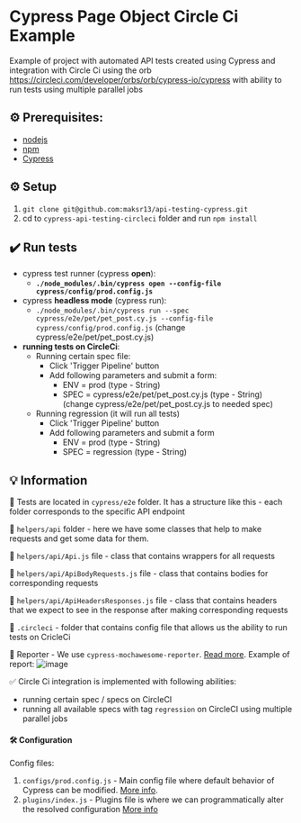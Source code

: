 # Cypress Page Object Circle Ci Example
Example of project with automated API tests created using Cypress and integration with Circle Ci using the orb https://circleci.com/developer/orbs/orb/cypress-io/cypress with ability to run tests using multiple parallel jobs

## :gear: Prerequisites:

- [nodejs](https://nodejs.org/en/)
- [npm](https://docs.npmjs.com/about-npm)
- [Cypress](https://www.cypress.io/)

## :gear: Setup

1. `git clone git@github.com:maksr13/api-testing-cypress.git`
2. cd to `cypress-api-testing-circleci` folder and run `npm install`


## :heavy_check_mark: Run tests

- cypress test runner (cypress __open__):
    - **`./node_modules/.bin/cypress open --config-file cypress/config/prod.config.js`**
- cypress __headless mode__ (cypress run):
    - `./node_modules/.bin/cypress run --spec cypress/e2e/pet/pet_post.cy.js --config-file cypress/config/prod.config.js` (change cypress/e2e/pet/pet_post.cy.js)
- **running tests on CircleCi**:
    - Running certain spec file:
        - Click 'Trigger Pipeline' button
        - Add following parameters and submit a form:
            - ENV = prod (type - String)
            - SPEC = cypress/e2e/pet/pet_post.cy.js (type - String) (change cypress/e2e/pet/pet_post.cy.js  to needed spec)
    - Running regression (it will run all tests)
        - Click 'Trigger Pipeline' button
        - Add following parameters and submit a form
            - ENV = prod (type - String)
            - SPEC = regression (type - String)

## :bulb: Information
:file_folder: Tests are located in `cypress/e2e` folder.
It has a structure like this - each folder corresponds to the specific API endpoint

:file_folder: `helpers/api` folder - here we have some classes that help to make requests and get some data for them.

:file_folder: `helpers/api/Api.js` file - class that contains wrappers for all requests

:file_folder: `helpers/api/ApiBodyRequests.js` file - class that contains bodies for corresponding requests

:file_folder: `helpers/api/ApiHeadersResponses.js` file - class that contains headers that we expect to see in the response after making corresponding requests

:file_folder: `.circleci`  - folder that contains config file that allows us the ability to run tests on CricleCi

📝 Reporter
    - We use `cypress-mochawesome-reporter`. [Read more](https://www.npmjs.com/package/cypress-mochawesome-reporter). Example of report:
![image](https://github.com/maksr13/cypress-api-testing-circleci/assets/22858879/c4a9bbf2-0fc2-49c5-8457-645f68c8608b)


✅ Circle Ci integration is implemented with following abilities:
- running certain spec / specs on CircleCI
- running all available specs with tag `regression` on CircleCI using multiple parallel jobs

#### :hammer_and_wrench: Configuration
Config files:
1. `configs/prod.config.js` - Main config file where default behavior of Cypress can be modified. [More info](https://docs.cypress.io/guides/references/configuration).
2. `plugins/index.js` - Plugins file is where we can programmatically alter the resolved configuration [More info](https://docs.cypress.io/guides/tooling/plugins-guide#Use-Cases)
